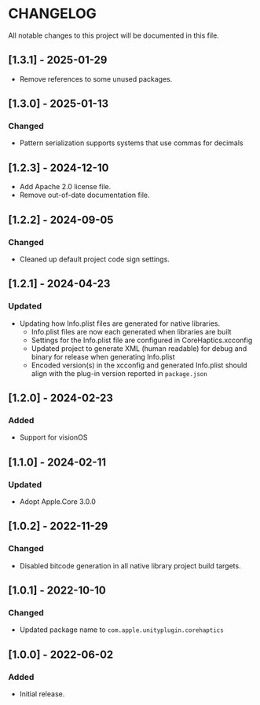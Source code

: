 # CHANGELOG
All notable changes to this project will be documented in this file.

## [1.3.1] - 2025-01-29
- Remove references to some unused packages.

## [1.3.0] - 2025-01-13
### Changed
- Pattern serialization supports systems that use commas for decimals

## [1.2.3] - 2024-12-10
- Add Apache 2.0 license file.
- Remove out-of-date documentation file.

## [1.2.2] - 2024-09-05
### Changed
- Cleaned up default project code sign settings.

## [1.2.1] - 2024-04-23
### Updated
- Updating how Info.plist files are generated for native libraries.
  - Info.plist files are now each generated when libraries are built
  - Settings for the Info.plist file are configured in CoreHaptics.xcconfig
  - Updated project to generate XML (human readable) for debug and binary for release when generating Info.plist
  - Encoded version(s) in the xcconfig and generated Info.plist should align with the plug-in version reported in `package.json`

## [1.2.0] - 2024-02-23
### Added
- Support for visionOS

## [1.1.0] - 2024-02-11
### Updated
- Adopt Apple.Core 3.0.0

## [1.0.2] - 2022-11-29
### Changed
- Disabled bitcode generation in all native library project build targets.

## [1.0.1] - 2022-10-10
### Changed
- Updated package name to `com.apple.unityplugin.corehaptics`

## [1.0.0] - 2022-06-02
### Added
- Initial release.
